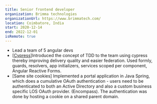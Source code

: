 ```yaml
---
title: Senior frontend developer
organization: Brimma technologies
organizationUrl: https://www.brimmatech.com/
location: Coimbatore, India 
start: 2020-12-14
end: 2022-12-01
isRemote: true
---
```


- Lead a team of 5 angular devs
- [[Cypress](https://www.cypress.io/)]Introduced the concept of TDD to the team using cypress thereby improving delivery quality and easier federation. Used formly, guards, resolvers, app initializers, services scoped per component, Angular Reactive Forms.
- [Same site cookies] Implemented a portal application in Java Spring, which does a cumulative OAuth authentication - users need to be authenticated to both an Active Directory and also a custom business specific LOS OAuth provider. (Encompass). The authentication was done by hosting a cookie on a shared parent domain.
